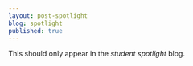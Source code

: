 ```yaml
---
layout: post-spotlight
blog: spotlight
published: true
---
```


This should only appear in the _student spotlight_ blog.
